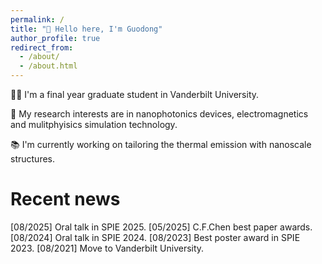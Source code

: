 ```yaml
---
permalink: /
title: "👋 Hello here, I'm Guodong"
author_profile: true
redirect_from: 
  - /about/
  - /about.html
---
```


👨‍🎓 I'm a final year graduate student in Vanderbilt University.

🔬 My research interests are in nanophotonics devices, electromagnetics and mulitphyisics simulation technology.

📚 I'm currently working on tailoring the thermal emission with nanoscale structures.

Recent news
======
[08/2025] Oral talk in SPIE 2025.
[05/2025] C.F.Chen best paper awards. 
[08/2024] Oral talk in SPIE 2024.
[08/2023] Best poster award in SPIE 2023.
[08/2021] Move to Vanderbilt University.
